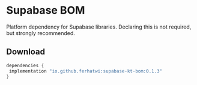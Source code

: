 # Supabase BOM
Platform dependency for Supabase libraries. Declaring this is not required, but strongly recommended.
## Download
```groovy
dependencies {
 implementation "io.github.ferhatwi:supabase-kt-bom:0.1.3"
} 
```
